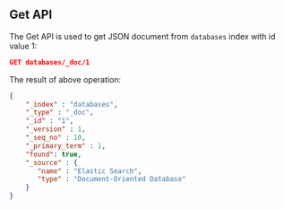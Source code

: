 ## Get API
The Get API is used to get JSON document from `databases` index with id value 1:
```json
GET databases/_doc/1
```
The result of above operation:
```json
{
    "_index" : "databases",
    "_type" : "_doc",
    "_id" : "1",
    "_version" : 1,
    "_seq_no" : 10,
    "_primary_term" : 1,
    "found": true,
    "_source" : {
       "name" : "Elastic Search",
       "type" : "Document-Oriented Database"
    }
}
```

